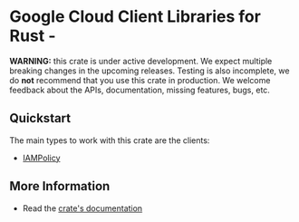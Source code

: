 # Google Cloud Client Libraries for Rust - 

<!-- Code generated by sidekick. DO NOT EDIT. -->

**WARNING:** this crate is under active development. We expect multiple breaking
changes in the upcoming releases. Testing is also incomplete, we do **not**
recommend that you use this crate in production. We welcome feedback about the
APIs, documentation, missing features, bugs, etc.



## Quickstart

The main types to work with this crate are the clients:

* [IAMPolicy](https://docs.rs/iam-v1-golden-protobuf/latest/iam_v1_golden_protobuf/client/struct.IAMPolicy.html)

## More Information

* Read the [crate's documentation](https://docs.rs/iam-v1-golden-protobuf/latest/iam-v1-golden-protobuf)
